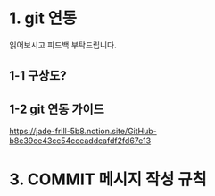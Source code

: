 # 1. git 연동 


읽어보시고 피드백 부탁드립니다.



## 1-1  구상도?


## 1-2 git 연동 가이드 
https://jade-frill-5b8.notion.site/GitHub-b8e39ce43cc54cceaddcafdf2fd67e13



# 3. COMMIT 메시지 작성 규칙
